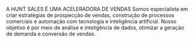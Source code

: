 A HUNT SALES É UMA ACELERADORA DE VENDAS
Somos especialista em criar estratégias de prospecção de vendas, construção de processos comerciais e automação com tecnologia e inteligência artificial.
Nosso objetivo é por meio de análise e inteligência de dados, otimizar a geração de demanda e conversão de vendas.

